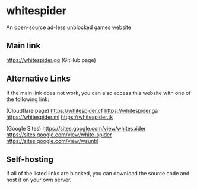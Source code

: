 # whitespider
An open-source ad-less unblocked games website

## Main link
https://whitespider.gq (GitHub page)

## Alternative Links
If the main link does not work, you can also access this website with one of the following link:

(Cloudflare page)
https://whitespider.cf
https://whitespider.ga
https://whitespider.ml
https://whitespider.tk

(Google Sites)
https://sites.google.com/view/whitespider
https://sites.google.com/view/white-spider
https://sites.google.com/view/wsunbl

## Self-hosting
If all of the listed links are blocked, you can download the source code and host it on your own server.


